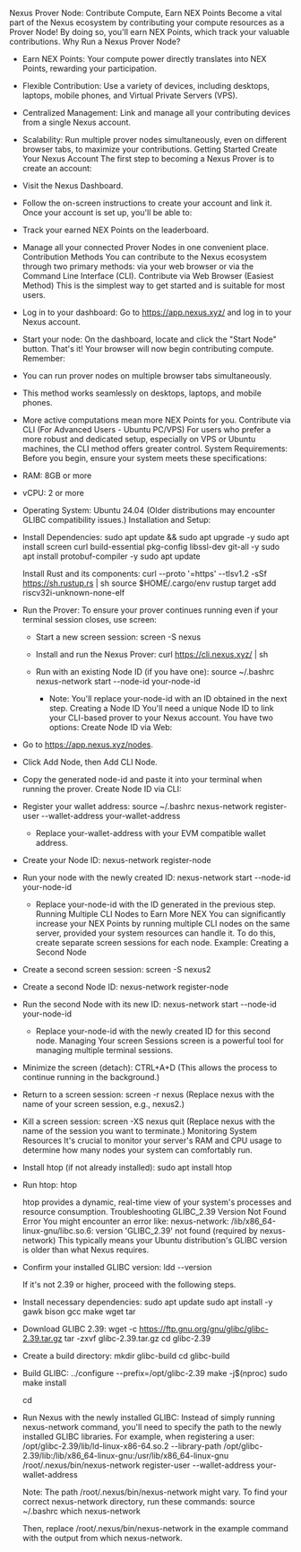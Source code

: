 Nexus Prover Node: Contribute Compute, Earn NEX Points
Become a vital part of the Nexus ecosystem by contributing your compute resources as a Prover Node! By doing so, you'll earn NEX Points, which track your valuable contributions.
Why Run a Nexus Prover Node?
 * Earn NEX Points: Your compute power directly translates into NEX Points, rewarding your participation.
 * Flexible Contribution: Use a variety of devices, including desktops, laptops, mobile phones, and Virtual Private Servers (VPS).
 * Centralized Management: Link and manage all your contributing devices from a single Nexus account.
 * Scalability: Run multiple prover nodes simultaneously, even on different browser tabs, to maximize your contributions.
Getting Started
Create Your Nexus Account
The first step to becoming a Nexus Prover is to create an account:
 * Visit the Nexus Dashboard.
 * Follow the on-screen instructions to create your account and link it.
Once your account is set up, you'll be able to:
 * Track your earned NEX Points on the leaderboard.
 * Manage all your connected Prover Nodes in one convenient place.
Contribution Methods
You can contribute to the Nexus ecosystem through two primary methods: via your web browser or via the Command Line Interface (CLI).
Contribute via Web Browser (Easiest Method)
This is the simplest way to get started and is suitable for most users.
 * Log in to your dashboard: Go to https://app.nexus.xyz/ and log in to your Nexus account.
 * Start your node: On the dashboard, locate and click the "Start Node" button.
That's it! Your browser will now begin contributing compute. Remember:
 * You can run prover nodes on multiple browser tabs simultaneously.
 * This method works seamlessly on desktops, laptops, and mobile phones.
 * More active computations mean more NEX Points for you.
Contribute via CLI (For Advanced Users - Ubuntu PC/VPS)
For users who prefer a more robust and dedicated setup, especially on VPS or Ubuntu machines, the CLI method offers greater control.
System Requirements:
Before you begin, ensure your system meets these specifications:
 * RAM: 8GB or more
 * vCPU: 2 or more
 * Operating System: Ubuntu 24.04 (Older distributions may encounter GLIBC compatibility issues.)
Installation and Setup:
 * Install Dependencies:
   sudo apt update && sudo apt upgrade -y
sudo apt install screen curl build-essential pkg-config libssl-dev git-all -y
sudo apt install protobuf-compiler -y
sudo apt update

   Install Rust and its components:
   curl --proto '=https' --tlsv1.2 -sSf https://sh.rustup.rs | sh
source $HOME/.cargo/env
rustup target add riscv32i-unknown-none-elf

 * Run the Prover:
   To ensure your prover continues running even if your terminal session closes, use screen:
   * Start a new screen session:
     screen -S nexus

   * Install and run the Nexus Prover:
     curl https://cli.nexus.xyz/ | sh

   * Run with an existing Node ID (if you have one):
     source ~/.bashrc
nexus-network start --node-id your-node-id

     * Note: You'll replace your-node-id with an ID obtained in the next step.
Creating a Node ID
You'll need a unique Node ID to link your CLI-based prover to your Nexus account. You have two options:
Create Node ID via Web:
 * Go to https://app.nexus.xyz/nodes.
 * Click Add Node, then Add CLI Node.
 * Copy the generated node-id and paste it into your terminal when running the prover.
Create Node ID via CLI:
 * Register your wallet address:
   source ~/.bashrc
nexus-network register-user --wallet-address your-wallet-address

   * Replace your-wallet-address with your EVM compatible wallet address.
 * Create your Node ID:
   nexus-network register-node

 * Run your node with the newly created ID:
   nexus-network start --node-id your-node-id

   * Replace your-node-id with the ID generated in the previous step.
Running Multiple CLI Nodes to Earn More NEX
You can significantly increase your NEX Points by running multiple CLI nodes on the same server, provided your system resources can handle it. To do this, create separate screen sessions for each node.
Example: Creating a Second Node
 * Create a second screen session:
   screen -S nexus2

 * Create a second Node ID:
   nexus-network register-node

 * Run the second Node with its new ID:
   nexus-network start --node-id your-node-id

   * Replace your-node-id with the newly created ID for this second node.
Managing Your screen Sessions
screen is a powerful tool for managing multiple terminal sessions.
 * Minimize the screen (detach): CTRL+A+D (This allows the process to continue running in the background.)
 * Return to a screen session: screen -r nexus (Replace nexus with the name of your screen session, e.g., nexus2.)
 * Kill a screen session: screen -XS nexus quit (Replace nexus with the name of the session you want to terminate.)
Monitoring System Resources
It's crucial to monitor your server's RAM and CPU usage to determine how many nodes your system can comfortably run.
 * Install htop (if not already installed):
   sudo apt install htop

 * Run htop:
   htop

   htop provides a dynamic, real-time view of your system's processes and resource consumption.
Troubleshooting
GLIBC_2.39 Version Not Found Error
You might encounter an error like: nexus-network: /lib/x86_64-linux-gnu/libc.so.6: version 'GLIBC_2.39' not found (required by nexus-network)
This typically means your Ubuntu distribution's GLIBC version is older than what Nexus requires.
 * Confirm your installed GLIBC version:
   ldd --version

   If it's not 2.39 or higher, proceed with the following steps.
 * Install necessary dependencies:
   sudo apt update
sudo apt install -y gawk bison gcc make wget tar

 * Download GLIBC 2.39:
   wget -c https://ftp.gnu.org/gnu/glibc/glibc-2.39.tar.gz
tar -zxvf glibc-2.39.tar.gz
cd glibc-2.39

 * Create a build directory:
   mkdir glibc-build
cd glibc-build

 * Build GLIBC:
   ../configure --prefix=/opt/glibc-2.39
make -j$(nproc)
sudo make install

   cd

 * Run Nexus with the newly installed GLIBC:
   Instead of simply running nexus-network command, you'll need to specify the path to the newly installed GLIBC libraries.
   For example, when registering a user:
   /opt/glibc-2.39/lib/ld-linux-x86-64.so.2 --library-path /opt/glibc-2.39/lib:/lib/x86_64-linux-gnu:/usr/lib/x86_64-linux-gnu /root/.nexus/bin/nexus-network register-user --wallet-address your-wallet-address

   Note: The path /root/.nexus/bin/nexus-network might vary. To find your correct nexus-network directory, run these commands:
   source ~/.bashrc
which nexus-network

   Then, replace /root/.nexus/bin/nexus-network in the example command with the output from which nexus-network.

